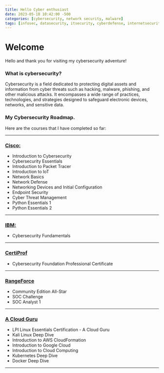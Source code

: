 ```yaml
---
title: Hello Cyber enthusiast
date: 2023-05-18 10:42:00 -500
categories: [cybersecurity, network security, malware]
tags: [infosec, datasecurity, itsecurity, cyberdefense, internetsecurity] # TAG names should be lowercase
---
```


# Welcome


Hello and thank you for visiting my cybersecurity adventure!


### What is cybersecurity?

Cybersecurity is a field dedicated to protecting digital assets and information from cyber threats such as hacking, malware, phishing, and other malicious attacks. It encompasses a wide range of practices, technologies, and strategies designed to safeguard electronic devices, networks, and sensitive data.


### My Cybersecurity Roadmap.
Here are the courses that I have completed so far:

---
### [Cisco:](https://skillsforall.com/catalog?category=course)

* Introduction to Cybersecurity
* Cybersecurity Essentials
* Introduction to Packet Tracer
* Introduction to IoT
* Network Basics
* Network Defense
* Networking Devices and Initial Configuration
* Endpoint Security
* Cyber Threat Management
* Python Essentials 1
* Python Essentials 2

---
### [IBM:](https://skillsbuild.org/students/digital-credentials)

* Cybersecurity Fundamentals

---
### [CertiProf](https://certiprof.com)
* Cybersecurity Foundation Professional Certificate

---
### [RangeForce](https://go.rangeforce.com/community-edition-registration)
* Community Edition All-Star
* SOC Challenge
* SOC Analyst 1

---
### [A Cloud Guru](https://acloudguru.com/)
* LPI Linux Essentials Certification - A Cloud Guru
* Kali Linux Deep Dive
* Introduction to AWS CloudFormation
* Introduction to Google Cloud
* Introduction to Cloud Computing
* Kubernetes Deep Dive
* Docker Deep Dive

---
